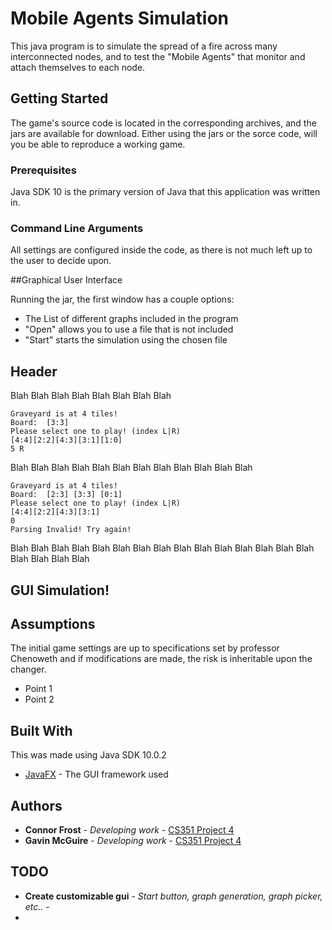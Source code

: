 # Mobile Agents Simulation

This java program is to simulate the spread of a fire across many interconnected nodes, and to test the "Mobile Agents" that monitor and attach themselves to each node. 

## Getting Started

The game's source code is located in the corresponding archives, and the jars are available for download. Either using the jars or the sorce code, will you be able to reproduce a working game.

### Prerequisites

Java SDK 10 is the primary version of Java that this application was written in.

### Command Line Arguments

All settings are configured inside the code, as there is not much left up to the user to decide upon.

##Graphical User Interface

Running the jar, the first window has a couple options:

- The List of different graphs included in the program
- "Open" allows you to use a file that is not included
- "Start"  starts the simulation using the chosen file

## Header

Blah Blah Blah Blah Blah Blah Blah Blah 

```
Graveyard is at 4 tiles!
Board:	[3:3] 
Please select one to play! (index L|R)
[4:4][2:2][4:3][3:1][1:0]
5 R
```

Blah Blah Blah Blah Blah Blah Blah Blah Blah Blah Blah Blah 

```
Graveyard is at 4 tiles!
Board:	[2:3] [3:3] [0:1] 
Please select one to play! (index L|R)
[4:4][2:2][4:3][3:1]
0
Parsing Invalid! Try again!
```

Blah Blah Blah Blah Blah Blah Blah Blah Blah Blah Blah Blah Blah Blah Blah Blah Blah Blah Blah 

## GUI Simulation!

## Assumptions

The initial game settings are up to specifications set by professor Chenoweth and if modifications are made, the risk is inheritable upon the changer.

* Point 1
* Point 2

## Built With
This was made using Java SDK 10.0.2
* [JavaFX](https://openjfx.io/) - The GUI framework used

## Authors

* **Connor Frost** - *Developing work* - [CS351 Project 4](https://csgit.cs.unm.edu/frostc/)
* **Gavin McGuire** - *Developing work* - [CS351 Project 4](https://csgit.cs.unm.edu/mcguireg/)

## TODO

* **Create customizable gui** - *Start button, graph generation, graph picker, etc..* - 
* 
